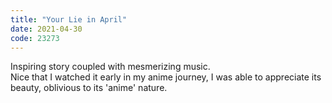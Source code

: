 ```yaml
---
title: "Your Lie in April"
date: 2021-04-30
code: 23273
---
```

Inspiring story coupled with mesmerizing music.\
Nice that I watched it early in my anime journey, I was able to appreciate its beauty, oblivious to its 'anime' nature.